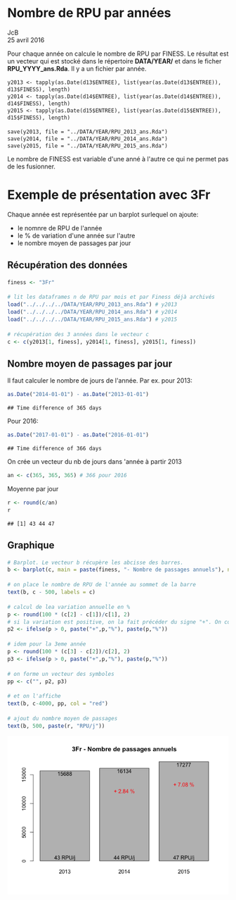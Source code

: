 # Nombre de RPU par années
JcB  
25 avril 2016  



Pour chaque année on calcule le nombre de RPU par FINESS. Le résultat est un vecteur qui est stocké dans le répertoire __DATA/YEAR/__ et dans le ficher __RPU_YYYY_ans.Rda__. Il y a un fichier par année.

```
y2013 <- tapply(as.Date(d13$ENTREE), list(year(as.Date(d13$ENTREE)), d13$FINESS), length)
y2014 <- tapply(as.Date(d14$ENTREE), list(year(as.Date(d14$ENTREE)), d14$FINESS), length)
y2015 <- tapply(as.Date(d15$ENTREE), list(year(as.Date(d15$ENTREE)), d15$FINESS), length)

save(y2013, file = "../DATA/YEAR/RPU_2013_ans.Rda")
save(y2014, file = "../DATA/YEAR/RPU_2014_ans.Rda")
save(y2015, file = "../DATA/YEAR/RPU_2015_ans.Rda")
```
Le nombre de FINESS est variable d'une anné à l'autre ce qui ne permet pas de les fusionner.

Exemple de présentation avec 3Fr
=================================

Chaque année est représentée par un barplot surlequel on ajoute:

- le nomnre de RPU de l'année
- le % de variation d'une année sur l'autre
- le nombre moyen de passages par jour

Récupération des données
------------------------

```r
finess <- "3Fr"

# lit les dataframes n de RPU par mois et par Finess déjà archivés
load("../../../../DATA/YEAR/RPU_2013_ans.Rda") # y2013
load("../../../../DATA/YEAR/RPU_2014_ans.Rda") # y2014
load("../../../../DATA/YEAR/RPU_2015_ans.Rda") # y2015

# récupération des 3 années dans le vecteur c
c <- c(y2013[1, finess], y2014[1, finess], y2015[1, finess])
```

Nombre moyen de passages par jour
---------------------------------

Il faut calculer le nombre de jours de l'année. Par ex. pour 2013:


```r
as.Date("2014-01-01") - as.Date("2013-01-01")
```

```
## Time difference of 365 days
```

Pour 2016:

```r
as.Date("2017-01-01") - as.Date("2016-01-01")
```

```
## Time difference of 366 days
```

On crée un vecteur du nb de jours dans 'année à partir 2013

```r
an <- c(365, 365, 365) # 366 pour 2016
```

Moyenne par jour

```r
r <- round(c/an)
r
```

```
## [1] 43 44 47
```

Graphique
----------


```r
# Barplot. Le vecteur b récupère les abcisse des barres.
b <- barplot(c, main = paste(finess, "- Nombre de passages annuels"), names.arg = c(2013, 2014, 2015))

# on place le nombre de RPU de l'année au sommet de la barre
text(b, c - 500, labels = c)

# calcul de lea variation annuelle en %
p <- round(100 * (c[2] - c[1])/c[1], 2)
# si la variation est positive, on la fait précéder du signe "+". On complète par le suffixe "%"
p2 <- ifelse(p > 0, paste("+",p,"%"), paste(p,"%"))

# idem pour la 3eme année
p <- round(100 * (c[3] - c[2])/c[2], 2)
p3 <- ifelse(p > 0, paste("+",p,"%"), paste(p,"%"))

# on forme un vecteur des symboles
pp <- c("", p2, p3)

# et on l'affiche
text(b, c-4000, pp, col = "red")

# ajout du nombre moyen de passages
text(b, 500, paste(r, "RPU/j"))
```

![](year_files/figure-html/passages_annuels-1.png)




